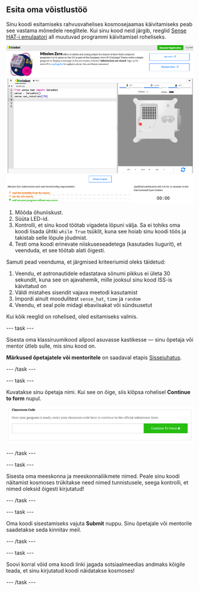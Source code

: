 ## Esita oma võistlustöö

Sinu koodi esitamiseks rahvusvahelises kosmosejaamas käivitamiseks peab see vastama mõnedele reeglitele. Kui sinu kood neid järgib, reeglid [Sense HAT-i emulaatori](https://trinket.io/mission-zero) all muutuvad programmi käivitamisel roheliseks.

![Mission Zero Trinketi lehtede kuvatõmmis, mis näitab esitamisnuppu ja kontrolltingimusi vasakul. Kaks ülemist ("loe niiskust" ja "kasuta LED-e") on oranžis kirjas, alumine ("käivitub tõrgeteta") on rohelises ](images/validation.png)

1. Mõõda õhuniiskust.
1. Süüta LED-id.
1. Kontrolli, et sinu kood töötab vigadeta lõpuni välja. Sa ei tohiks oma koodi lisada ühtki `while True` tsüklit, kuna see hoiab sinu koodi töös ja takistab selle lõpule jõudmist.
1. Testi oma koodi erinevate niiskuseseadetega (kasutades liugurit), et veenduda, et see töötab alati õigesti.

Samuti pead veenduma, et järgmised kriteeriumid oleks täidetud:

1. Veendu, et astronautidele edastatava sõnumi pikkus ei ületa 30 sekundit, kuna see on ajavahemik, mille jooksul sinu kood ISS-is käivitatud on
1. Väldi mistahes sisendit vajava meetodi kasutamist
1. Impordi ainult moodulitest `sense_hat`, `time` ja `random`
1. Veendu, et seal pole midagi ebaviisakat või sündsusetut

Kui kõik reeglid on rohelised, oled esitamiseks valmis.

--- task ---

Sisesta oma klassiruumikood allpool asuvasse kastikesse — sinu õpetaja või mentor ütleb sulle, mis sinu kood on.

**Märkused õpetajatele või mentoritele** on saadaval etapis [Sissejuhatus](https://projects.raspberrypi.org/en/projects/astro-pi-mission-zero/1).

--- /task ---

--- task ---

Kuvatakse sinu õpetaja nimi. Kui see on õige, siis klõpsa rohelisel **Continue to form** nupul.

![Ava vorm](images/continue-to-form.png)

--- /task ---

--- task ---

Sisesta oma meeskonna ja meeskonnaliikmete nimed. Peale sinu koodi näitamist kosmoses trükitakse need nimed tunnistusele, seega kontrolli, et nimed oleksid õigesti kirjutatud!

--- /task ---

--- task ---

Oma koodi sisestamiseks vajuta **Submit** nuppu. Sinu õpetajale või mentorile saadetakse seda kinnitav meil.

--- /task ---

--- task ---

Soovi korral võid oma koodi linki jagada sotsiaalmeedias andmaks kõigile teada, et sinu kirjutatud koodi näidatakse kosmoses!

--- /task ---
